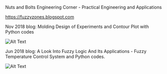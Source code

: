 

Nuts and Bolts Engineering Corner - Practical Engineering and Applications

https://fuzzyzones.blogspot.com


Nov 2018 blog: Molding Design of Experiments and Contour Plot with Python codes


![Alt Text](../Practical-Molding/moldContourPlot.png)




Jun 2018 blog: A Look Into Fuzzy Logic And Its Applications - Fuzzy Temperature Control System and Python codes.


![Alt Text](../master/IMG/FuzzySets.png)
